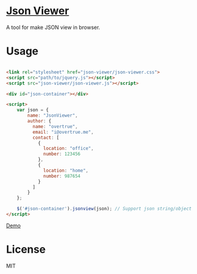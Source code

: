 # [Json Viewer](http://overtrue.me/json-viewer)
A tool for make JSON view in browser.

# Usage

```html

<link rel="stylesheet" href="json-viewer/json-viewer.css">
<script src="path/to/jquery.js"></script>
<script src="json-viewer/json-viewer.js"></script>

<div id="json-container"></div>

<script>
    var json = {
        name: "JsonViewer",
        author: {
          name: "overtrue",
          email: "i@overtrue.me",
          contact: [
            {
              location: "office",
              number: 123456
            },
            {
              location: "home",
              number: 987654
            }
          ]
        }
    };

    $('#json-container').jsonview(json); // Support json string/object
</script>
```

[Demo](http://overtrue.me/json-viewer)

# License

MIT
